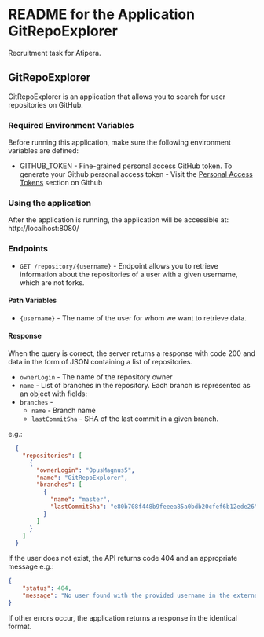 # README for the Application GitRepoExplorer
Recruitment task for Atipera.

## GitRepoExplorer
GitRepoExplorer is an application that allows you to search for user repositories on GitHub.

### Required Environment Variables
Before running this application, make sure the following environment variables are defined:
* GITHUB_TOKEN - Fine-grained personal access GitHub token. To generate your Github personal access token -
Visit the [Personal Access Tokens](https://github.com/settings/tokens?type=beta) section on Github

### Using the application
After the application is running, the application will be accessible at: http://localhost:8080/

### Endpoints
* `GET /repository/{username}` - Endpoint allows you to retrieve information about the repositories of a user with a given username, which are not forks.

#### Path Variables
* `{username}` - The name of the user for whom we want to retrieve data.

#### Response
When the query is correct, the server returns a response with code 200 and data in the form of JSON containing a list of repositories.

* `ownerLogin` - The name of the repository owner
* `name` - List of branches in the repository. Each branch is represented as an object with fields:
* `branches` -
    * `name` - Branch name
    * `lastCommitSha` - SHA of the last commit in a given branch.

e.g.: 

```json
  {
    "repositories": [
      {
        "ownerLogin": "OpusMagnus5",
        "name": "GitRepoExplorer",
        "branches": [
          {
            "name": "master",
            "lastCommitSha": "e80b708f448b9feeea85a0bdb20cfef6b12ede26"
          }
        ]
      }
    ]
  }
```

If the user does not exist, the API returns code 404 and an appropriate message e.g.:

```json
{
    "status": 404,
    "message": "No user found with the provided username in the external data source."
}
```

If other errors occur, the application returns a response in the identical format.


